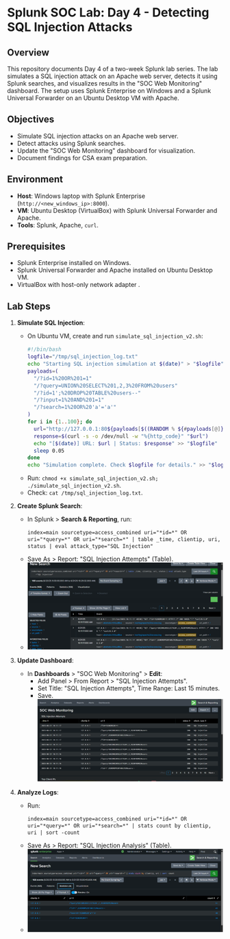 # Splunk SOC Lab: Day 4 - Detecting SQL Injection Attacks

## Overview
This repository documents Day 4 of a two-week Splunk lab series. The lab simulates a SQL injection attack on an Apache web server, detects it using Splunk searches, and visualizes results in the "SOC Web Monitoring" dashboard. The setup uses Splunk Enterprise on Windows and a Splunk Universal Forwarder on an Ubuntu Desktop VM with Apache.

## Objectives
- Simulate SQL injection attacks on an Apache web server.
- Detect attacks using Splunk searches.
- Update the "SOC Web Monitoring" dashboard for visualization.
- Document findings for CSA exam preparation.

## Environment
- **Host**: Windows laptop with Splunk Enterprise (`http://<new_windows_ip>:8000`).
- **VM**: Ubuntu Desktop (VirtualBox) with Splunk Universal Forwarder and Apache.
- **Tools**: Splunk, Apache, `curl`.

## Prerequisites
- Splunk Enterprise installed on Windows.
- Splunk Universal Forwarder and Apache installed on Ubuntu Desktop VM.
- VirtualBox with host-only network adapter .

## Lab Steps
1. **Simulate SQL Injection**:
   - On Ubuntu VM, create and run `simulate_sql_injection_v2.sh`:
     ```bash
     #!/bin/bash
     logfile="/tmp/sql_injection_log.txt"
     echo "Starting SQL injection simulation at $(date)" > "$logfile"
     payloads=(
       "/?id=1%20OR%201=1"
       "/?query=UNION%20SELECT%201,2,3%20FROM%20users"
       "/?id=1';%20DROP%20TABLE%20users--"
       "/?input=1%20AND%201=1"
       "/?search=1%20OR%20'a'='a'"
     )
     for i in {1..100}; do
       url="http://127.0.0.1:80${payloads[$((RANDOM % ${#payloads[@]}))]}"
       response=$(curl -s -o /dev/null -w "%{http_code}" "$url")
       echo "[$(date)] URL: $url | Status: $response" >> "$logfile"
       sleep 0.05
     done
     echo "Simulation complete. Check $logfile for details." >> "$logfile"
     ```
   - Run: `chmod +x simulate_sql_injection_v2.sh; ./simulate_sql_injection_v2.sh`.
   - Check: `cat /tmp/sql_injection_log.txt`.

2. **Create Splunk Search**:
   - In Splunk > **Search & Reporting**, run:
     ```spl
     index=main sourcetype=access_combined uri="*id=*" OR uri="*query=*" OR uri="*search=*" | table _time, clientip, uri, status | eval attack_type="SQL Injection"
     ```
   - Save As > Report: "SQL Injection Attempts" (Table).
   - ![SQL Search](1.png)

3. **Update Dashboard**:
   - In **Dashboards** > "SOC Web Monitoring" > **Edit**:
     - Add Panel > From Report > "SQL Injection Attempts".
     - Set Title: "SQL Injection Attempts", Time Range: Last 15 minutes.
     - Save.
      ![Dashboard](2.png)
4. **Analyze Logs**:
   - Run:
     ```spl
     index=main sourcetype=access_combined uri="*id=*" OR uri="*query=*" OR uri="*search=*" | stats count by clientip, uri | sort -count
     ```
   - Save As > Report: "SQL Injection Analysis" (Table).
   - ![Log Analysis](3.png)
